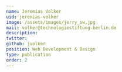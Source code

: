 ```yaml
---
name: Jeremias Volker
uid: jeremias-volker
image: /assets/images/jerry_sw.jpg
mail: volker@technologiestiftung-berlin.de
description:
twitter:
github: jvolker
position: Web Development & Design
type: publication
order: 2
---
```


